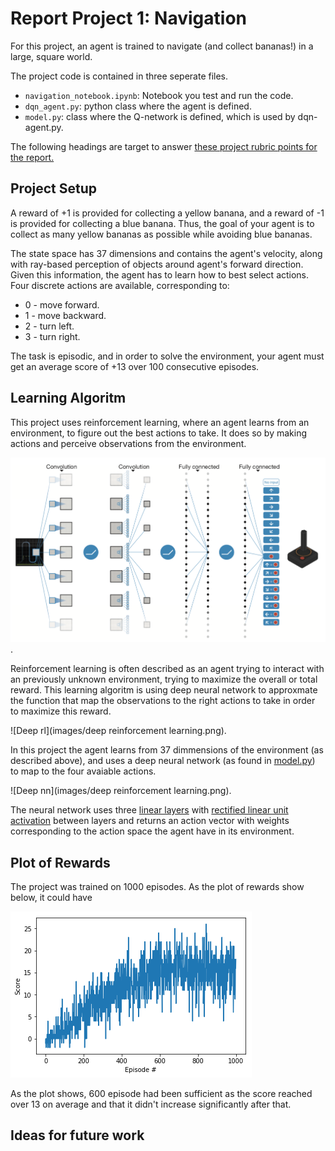 # Report Project 1: Navigation

For this project, an agent is trained to navigate (and collect bananas!) in a large, square world.

The project code is contained in three seperate files.

* `navigation_notebook.ipynb`: Notebook you test and run the code.
* `dqn_agent.py`: python class where the agent is defined.
* `model.py`: class where the Q-network is defined, which is used by dqn-agent.py.

The following headings are target to answer [these project rubric points for the report.](https://review.udacity.com/#!/rubrics/1889/view)

## Project Setup
A reward of +1 is provided for collecting a yellow banana, and a reward of -1 is provided for collecting a blue banana. Thus, the goal of your agent is to collect as many yellow bananas as possible while avoiding blue bananas.

The state space has 37 dimensions and contains the agent's velocity, along with ray-based perception of objects around agent's forward direction. Given this information, the agent has to learn how to best select actions. Four discrete actions are available, corresponding to:

* 0 - move forward.
* 1 - move backward.
* 2 - turn left.
* 3 - turn right.

The task is episodic, and in order to solve the environment, your agent must get an average score of +13 over 100 consecutive episodes.

## Learning Algoritm
This project uses reinforcement learning, where an agent learns from an environment, to figure out the best actions to take. It does so by making actions and perceive observations from the environment.

![reinforcement learning](images/dqn-architecture.png).

Reinforcement learning is often described as an agent trying to interact with an previously unknown environment, trying to maximize the overall or total reward. This learning algoritm is using deep neural network to approxmate the function that map the observations to the right actions to take in order to maximize this reward.

![Deep rl](images/deep reinforcement learning.png).

In this project the agent learns from 37 dimmensions of the environment (as described above), and uses a deep neural network (as found in [model.py](/model.py)) to map to the four avaiable actions.

 ![Deep nn](images/deep reinforcement learning.png).

The neural network uses three [linear layers](https://pytorch.org/docs/stable/nn.html#linear) with [rectified linear unit activation](https://pytorch.org/docs/stable/nn.html#torch.nn.functional.relu) between layers and returns an action vector with weights corresponding to the action space the agent have in its environment.




## Plot of Rewards

The project was trained on 1000 episodes. As the plot of rewards show below, it could have

![Plot of rewards](images/projec_1_results.png)

As the plot shows, 600 episode had been sufficient as the score reached over 13 on average and that it didn't increase significantly after that.

## Ideas for future work
